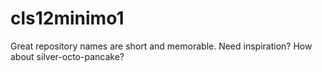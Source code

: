 # cls12minimo1
Great repository names are short and memorable. Need inspiration? How about silver-octo-pancake?
